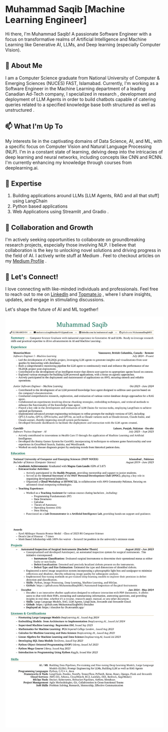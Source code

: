 # Muhammad Saqib [Machine Learning Engineer]

Hi there, I'm Muhammad Saqib! A passionate Software Engineer with a focus on transformative realms of Artificial Intelligence and Machine Learning like Generative AI, LLMs, and Deep learning (especially Computer Vision).

## 👋 About Me

I am a Computer Science graduate from National University of Computer & Emerging Sciences (NUCES) FAST, Islamabad. Currently, I'm working as a Software Engineer in the Machine Learning department of a leading Canadian Ad-Tech company, I specialized in research , development and deployment of LLM Agents in order to build chatbots capable of catering queries related to a specified knowledge base both structured as well as unstructured .

## 📫 What I'm Up To

My interests lie in the captivating domains of Data Science, AI, and ML, with a specific focus on Computer Vision and Natural Language Processing (NLP). I'm in a constant state of learning, delving deep into the intricacies of deep learning and neural networks, including concepts like CNN and RCNN. I'm currently enhancing my knowledge through courses from deeplearning.ai.

## 👀 Expertise

1. Building applications around LLMs [LLM Agents, RAG and all that stuff] using LangChain
2. Python based applications
3. Web Applications using Streamlit ,and Gradio .

## 🌱 Collaboration and Growth

I'm actively seeking opportunities to collaborate on groundbreaking research projects, especially those involving NLP. I believe that collaboration is the key to unlocking novel solutions and driving progress in the field of AI.
I actively write stuff at Medium . Feel to checkout articles on my [Medium Profile]([https://medium.com/@saqibbuzdar](https://medium.com/@msaqib-genai)) .

## 💞️ Let's Connect!

I love connecting with like-minded individuals and professionals. Feel free to reach out to me on [LinkedIn](https://www.linkedin.com/in/muhammad-saqib-000610208/) and [Topmate.io](https://topmate.io/muhammad_saqib) , where I share insights, updates, and engage in stimulating discussions.

Let's shape the future of AI and ML together!

![Muhammad Saqib Resume](https://github.com/MuhammadSaqib001/MuhammadSaqib001/blob/main/CV-1.png)
![Muhammad Saqib Resume](https://github.com/MuhammadSaqib001/MuhammadSaqib001/blob/main/CV-2.png)

<!---
MuhammadSaqib001/MuhammadSaqib001 is a ✨ special ✨ repository because its `README.md` (this file) appears on your GitHub profile.
You can click the Preview link to take a look at your changes.
--->
